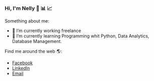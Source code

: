 ### Hi, I'm Nelly 👋 :bar_chart: :chart_with_upwards_trend:

Something about me:

- 🔭 I’m currently working freelance
- 🌱 I’m currently learning Programming whit Python, Data Analytics, Database Management.

Find me around the web :earth_americas::
- [Facebook](https://www.facebook.com/zulamita.curozamorano)
- [LinkedIn](linkedin.com/in/nelly-curo-zamorano-298bab231)
- [Email](sulan.c.z@gmail.com)
  
